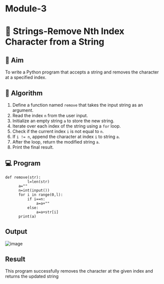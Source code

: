 # Module-3
# 🧹 Strings-Remove Nth Index Character from a String

## 🎯 Aim
To write a Python program that accepts a string and removes the character at a specified index.

## 🧠 Algorithm
1. Define a function named `remove` that takes the input string as an argument.
2. Read the index `n` from the user input.
3. Initialize an empty string `a` to store the new string.
4. Iterate over each index of the string using a `for` loop.
5. Check if the current index `i` is not equal to `n`.
6. If `i != n`, append the character at index `i` to string `a`.
7. After the loop, return the modified string `a`.
8. Print the final result.

## 💻 Program
```
def remove(str):
          l=len(str)
      a=""
      n=int(input())
      for i in range(0,l):
          if i==n:
              a=a+""
          else:
              a=a+str[i]
      print(a)
```

## Output

![image](https://github.com/user-attachments/assets/4ac10bdc-b1a2-4d30-bf9b-e7cf4807b7a9)

## Result

This program successfully removes the character at the given index and returns the updated string
